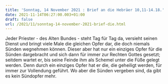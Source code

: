 ```yaml
---
title: 'Sonntag, 14 November 2021 : Brief an die Hebräer 10,11-14.18.'
date: 2021-11-14T06:27:00.003+01:00
draft: false
url: /2021/11/sonntag-14-november-2021-brief-die.html
---
```


Jeder Priester - des Alten Bundes - steht Tag für Tag da, versieht seinen Dienst und bringt viele Male die gleichen Opfer dar, die doch niemals Sünden wegnehmen können. Dieser aber hat nur ein einziges Opfer für die Sünden dargebracht und sich dann für immer zur Rechten Gottes gesetzt; seitdem wartet er, bis seine Feinde ihm als Schemel unter die Füße gelegt werden. Denn durch ein einziges Opfer hat er die, die geheiligt werden, für immer zur Vollendung geführt. Wo aber die Sünden vergeben sind, da gibt es kein Sündopfer mehr.